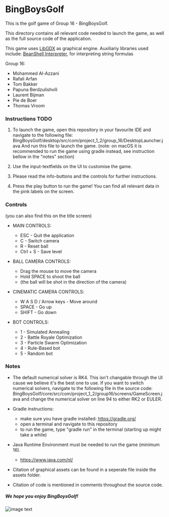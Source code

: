 # BingBoysGolf

This is the golf game of Group 16 - BingBoysGolf.

This directory contains all relevant code needed to launch the game,
as well as the full source code of the application.

This game uses [LibGDX](https://libgdx.com/) as graphical engine.
Auxiliariy libraries used include:
[BeanShell Interpreter](https://beanshell.github.io/), for interpreting string formulas

Group 16:
- Mohammed Al-Azzani
- Rafali Arfan
- Tom Bakker
- Papuna Berdzulishvili
- Laurent Bijman
- Pie de Boer
- Thomas Vroom



### Instructions TODO

1. To launch the game, open this repository in your favourite IDE and navigate to the following file:
   BingBoysGolf/desktop/src/com/project_1_2/group_16/DesktopLauncher.java
   And run this file to launch the game. (note: on macOS it is recommended to run the game using gradle instead,
   see instruction bellow in the "notes" section)

2. Use the input-textfields on the UI to customise the game.

3. Please read the info-buttons and the controls for further instructions.

4. Press the play button to run the game! You can find all relevant data in the pink labels on the screen.



### Controls
(you can also find this on the title screen)
- MAIN CONTROLS:
  - ESC - Quit the application
  - C - Switch camera
  - R - Reset ball
  - Ctrl + S - Save level

- BALL CAMERA CONTROLS:
  - Drag the mouse to move the camera
  - Hold SPACE to shoot the ball
  - (the ball will be shot in the direction of the camera)

- CINEMATIC CAMERA CONTROLS:
  - W A S D / Arrow keys - Move around
  - SPACE - Go up
  - SHIFT - Go down

- BOT CONTROLS:
  - 1 - Simulated Annealing
  - 2 - Battle Royale Optimization
  - 3 - Particle Swarm Optimization
  - 4 - Rule-Based bot
  - 5 - Random bot



### Notes

- The default numerical solver is RK4. This isn't changable through the UI cause 
  we believe it's the best one to use. 
  If you want to switch numerical solvers, navigate to the following file in the source code:
  BingBoysGolf/core/src/com/project_1_2/group16/screens/GameScreen.java
  and change the numerical solver on line 94 to either RK2 or EULER.

- Gradle instructions:
  - make sure you have gradle installed: https://gradle.org/
  - open a terminal and navigate to this repository
  - to run the game, type "gradle run" in the terminal (starting up might take a while)

- Java Runtime Environment must be needed to run the game (minimum 16).
  - https://www.java.com/nl/

- Citation of graphical assets can be found in a seperate file inside the assets folder.

- Citation of code is mentioned in comments throughout the source code.



##### We hope you enjoy BingBoysGolf!

![image text](https://i.ytimg.com/vi/0s2Jzk6yBVk/maxresdefault.jpg)
